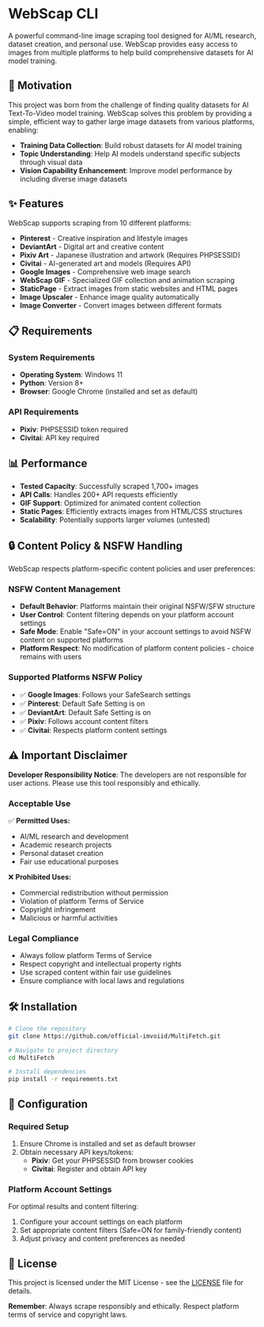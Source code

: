 # WebScap CLI

A powerful command-line image scraping tool designed for AI/ML research, dataset creation, and personal use. WebScap provides easy access to images from multiple platforms to help build comprehensive datasets for AI model training.

## 🚀 Motivation

This project was born from the challenge of finding quality datasets for AI Text-To-Video model training. WebScap solves this problem by providing a simple, efficient way to gather large image datasets from various platforms, enabling:

- **Training Data Collection**: Build robust datasets for AI model training
- **Topic Understanding**: Help AI models understand specific subjects through visual data
- **Vision Capability Enhancement**: Improve model performance by including diverse image datasets

## ✨ Features

WebScap supports scraping from 10 different platforms:

- **Pinterest** - Creative inspiration and lifestyle images
- **DeviantArt** - Digital art and creative content
- **Pixiv Art** - Japanese illustration and artwork (Requires PHPSESSID)
- **Civitai** - AI-generated art and models (Requires API)
- **Google Images** - Comprehensive web image search
- **WebScap GIF** - Specialized GIF collection and animation scraping
- **StaticPage** - Extract images from static websites and HTML pages
- **Image Upscaler** - Enhance image quality automatically
- **Image Converter** - Convert images between different formats

## 📋 Requirements

### System Requirements
- **Operating System**: Windows 11
- **Python**: Version 8+ 
- **Browser**: Google Chrome (installed and set as default)

### API Requirements
- **Pixiv**: PHPSESSID token required
- **Civitai**: API key required

## 📊 Performance

- **Tested Capacity**: Successfully scraped 1,700+ images
- **API Calls**: Handles 200+ API requests efficiently
- **GIF Support**: Optimized for animated content collection
- **Static Pages**: Efficiently extracts images from HTML/CSS structures
- **Scalability**: Potentially supports larger volumes (untested)

## 🔒 Content Policy & NSFW Handling

WebScap respects platform-specific content policies and user preferences:

### NSFW Content Management
- **Default Behavior**: Platforms maintain their original NSFW/SFW structure
- **User Control**: Content filtering depends on your platform account settings
- **Safe Mode**: Enable "Safe=ON" in your account settings to avoid NSFW content on supported platforms
- **Platform Respect**: No modification of platform content policies - choice remains with users

### Supported Platforms NSFW Policy
- ✅ **Google Images**: Follows your SafeSearch settings
- ✅ **Pinterest**: Default Safe Setting is on  
- ✅ **DeviantArt**: Default Safe Setting is on
- ✅ **Pixiv**: Follows account content filters
- ✅ **Civitai**: Respects platform content settings

## ⚠️ Important Disclaimer

**Developer Responsibility Notice**: 
The developers are not responsible for user actions. Please use this tool responsibly and ethically.

### Acceptable Use
✅ **Permitted Uses:**
- AI/ML research and development
- Academic research projects
- Personal dataset creation
- Fair use educational purposes

❌ **Prohibited Uses:**
- Commercial redistribution without permission
- Violation of platform Terms of Service
- Copyright infringement
- Malicious or harmful activities

### Legal Compliance
- Always follow platform Terms of Service
- Respect copyright and intellectual property rights
- Use scraped content within fair use guidelines
- Ensure compliance with local laws and regulations

## 🛠️ Installation

```bash
# Clone the repository
git clone https://github.com/official-imvoiid/MultiFetch.git

# Navigate to project directory
cd MultiFetch

# Install dependencies
pip install -r requirements.txt
```

## 🔧 Configuration

### Required Setup
1. Ensure Chrome is installed and set as default browser
2. Obtain necessary API keys/tokens:
   - **Pixiv**: Get your PHPSESSID from browser cookies
   - **Civitai**: Register and obtain API key

### Platform Account Settings
For optimal results and content filtering:
1. Configure your account settings on each platform
2. Set appropriate content filters (Safe=ON for family-friendly content)
3. Adjust privacy and content preferences as needed

## 📜 License

This project is licensed under the MIT License - see the [LICENSE](LICENSE) file for details.

**Remember**: Always scrape responsibly and ethically. Respect platform terms of service and copyright laws.
